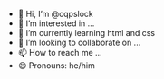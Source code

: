 - 👋 Hi, I’m @cqpslock
- 👀 I’m interested in ...
- 🌱 I’m currently learning html and css
- 💞️ I’m looking to collaborate on ...
- 📫 How to reach me ...
- 😄 Pronouns: he/him

<!---
cqpslock/cqpslock is a ✨ special ✨ repository because its `README.md` (this file) appears on your GitHub profile.
You can click the Preview link to take a look at your changes.
--->
